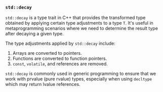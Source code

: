 ### `std::decay`

`std::decay` is a type trait in C++ that provides the transformed type obtained by applying certain type adjustments to a type `T`. It's useful in metaprogramming scenarios where we need to determine the result type after decaying a given type.

The type adjustments applied by `std::decay` include:

1. Arrays are converted to pointers.
2. Functions are converted to function pointers.
3. `const`, `volatile`, and references are removed.

`std::decay` is commonly used in generic programming to ensure that we work with prvalue (pure rvalue) types, especially when using `decltype` which may return lvalue references.

